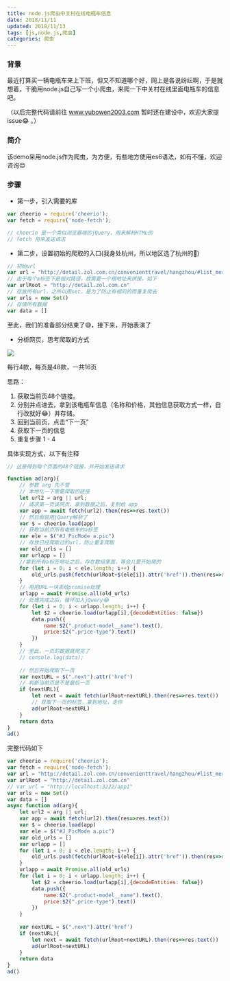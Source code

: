 ```yaml
---
title: node.js爬虫中关村在线电瓶车信息
date: 2018/11/11
updated: 2018/11/13
tags: [js,node.js,爬虫]
categories: 爬虫
---
```


### 背景
最近打算买一辆电瓶车来上下班，但又不知道哪个好，网上是各说纷纭啊，于是就想着，干脆用node.js自己写一个小爬虫，来爬一下中关村在线里面电瓶车的信息吧。

（以后完整代码请前往 www.yubowen2003.com 暂时还在建设中，欢迎大家提issue😂 。）

### 简介
该demo采用node.js作为爬虫，为方便，有些地方使用es6语法，如有不懂，欢迎咨询😊

### 步骤
- 第一步，引入需要的库

```javascript
var cheerio = require('cheerio');
var fetch = require('node-fetch');

// cheerio 是一个类似浏览器端的jQuery，用来解析HTML的
// fetch 用来发送请求
```

- 第二步，设置初始的爬取的入口(我身处杭州，所以地区选了杭州的🤣)

```javascript
// 初始url
var url = "http://detail.zol.com.cn/convenienttravel/hangzhou/#list_merchant_loc"
// 由于每个a标签下是相对路径，故需要一个根地址来拼接，如下
var urlRoot = "http://detail.zol.com.cn" 
// 存放所有url，之所以用set，是为了防止有相同的而重复爬去
var urls = new Set()
// 存储所有数据
var data = [] 
```
至此，我们的准备部分结束了😅，接下来，开始表演了

- 分析网页，思考爬取的方式

![](https://user-gold-cdn.xitu.io/2018/11/9/166f73fbf48b2e8c?w=2558&h=1466&f=png&s=1941192)

每行4款，每页是48款，一共16页

思路：

1. 获取当前页48个链接。
2. 分别并点进去，拿到该电瓶车信息（名称和价格，其他信息获取方式一样，自行改就好😂）并存储。
3. 回到当前页，点击“下一页”
4. 获取下一页的信息
5. 重复步骤 1 - 4

具体实现方式，以下有注释

```javascript
// 这是得到每个页面的48个链接，并开始发送请求

function ad(arg){
    // 参数 arg 先不管
    // 本地化一下需要爬取的链接
    let url2 = arg || url;
    // 请求第一页该网页，拿到数据之后，复制给 app
    var app = await fetch(url2).then(res=>res.text())
    // 然后假装用jQuery解析了
    var $ = cheerio.load(app)
    // 获取当前页所有电瓶车的a标签
    var ele = $("#J_PicMode a.pic")
    // 存放已经爬取过的url，防止重复爬取
    var old_urls = []
    var urlapp = []
    //拿到所有a标签地址之后，存在数组里面，等会儿要开始爬的
    for (let i = 0; i < ele.length; i++) {
        old_urls.push(fetch(urlRoot+$(ele[i]).attr('href')).then(res=>res.text()))
    }
    // 用把URL一块丢给promise处理
    urlapp = await Promise.all(old_urls)
    // 处理完成之后，循环加入jQuery😂
    for (let i = 0; i < urlapp.length; i++) {
        let $2 = cheerio.load(urlapp[i],{decodeEntities: false})
        data.push({
            name:$2(".product-model__name").text(),
            price:$2(".price-type").text()
        })
    }
    // 至此，一页的数据就爬完了
    // console.log(data);
    
    // 然后开始爬取下一页
    var nextURL = $(".next").attr('href')
    // 判断当前页是不是最后一页
    if (nextURL){
        let next = await fetch(urlRoot+nextURL).then(res=>res.text())
        // 获取下一页的标签，拿到地址，走你
        ad(urlRoot+nextURL)
    }
    return data
}
ad()
```
完整代码如下

```javascript
var cheerio = require('cheerio');
var fetch = require('node-fetch');
var url = "http://detail.zol.com.cn/convenienttravel/hangzhou/#list_merchant_loc"
var urlRoot = "http://detail.zol.com.cn"
// var url = "http://localhost:3222/app1"
var urls = new Set()
var data = [] 
async function ad(arg){
    let url2 = arg || url;
    var app = await fetch(url2).then(res=>res.text())
    var $ = cheerio.load(app)
    var ele = $("#J_PicMode a.pic")
    var old_urls = []
    var urlapp = []
    for (let i = 0; i < ele.length; i++) {
        old_urls.push(fetch(urlRoot+$(ele[i]).attr('href')).then(res=>res.text()))
    }
    urlapp = await Promise.all(old_urls)
    for (let i = 0; i < urlapp.length; i++) {
        let $2 = cheerio.load(urlapp[i],{decodeEntities: false})
        data.push({
            name:$2(".product-model__name").text(),
            price:$2(".price-type").text()
        })
    }
    
    var nextURL = $(".next").attr('href')
    if (nextURL){
        let next = await fetch(urlRoot+nextURL).then(res=>res.text())
        ad(urlRoot+nextURL)
    }
    return data
}
ad()

```